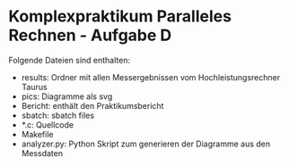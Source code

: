 # Komplexpraktikum Paralleles Rechnen - Aufgabe D

Folgende Dateien sind enthalten:
- results: Ordner mit allen Messergebnissen vom Hochleistungsrechner Taurus
- pics: Diagramme als svg
- Bericht: enthält den Praktikumsbericht
- sbatch: sbatch files
- *.c: Quellcode
- Makefile
- analyzer.py: Python Skript zum generieren der Diagramme aus den Messdaten
